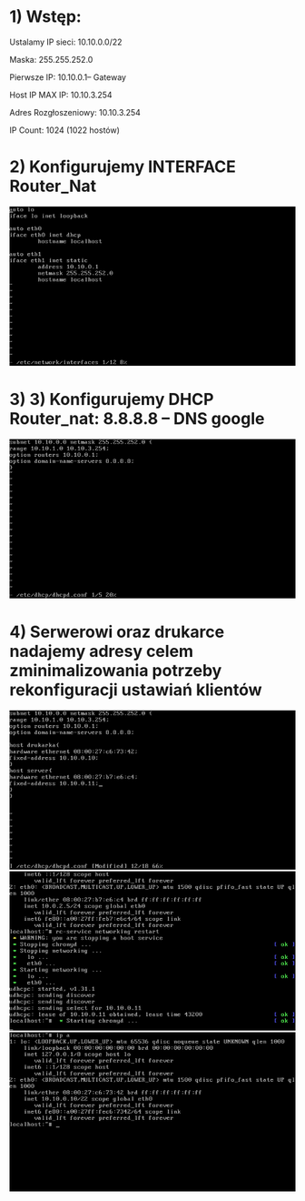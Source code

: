 # 1) Wstęp: 
Ustalamy IP sieci: 10.10.0.0/22 

Maska: 255.255.252.0 

Pierwsze IP: 10.10.0.1– Gateway 

Host IP MAX IP: 10.10.3.254

Adres Rozgłoszeniowy: 10.10.3.254

IP Count: 1024 (1022 hostów)

# 2) Konfigurujemy INTERFACE Router_Nat
![](s1.png)
# 3) 3)	Konfigurujemy DHCP Router_nat: 8.8.8.8 – DNS google
![](s2.png)
# 4)	Serwerowi oraz drukarce nadajemy adresy celem zminimalizowania potrzeby rekonfiguracji ustawiań klientów
![](s4.png)![](s5.png)![](s6.png)


